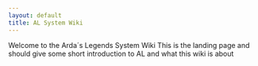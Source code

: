 ```yaml
---
layout: default
title: AL System Wiki
---
```

Welcome to the Arda´s Legends System Wiki
This is the landing page and should give some short introduction to AL and what this wiki is about
